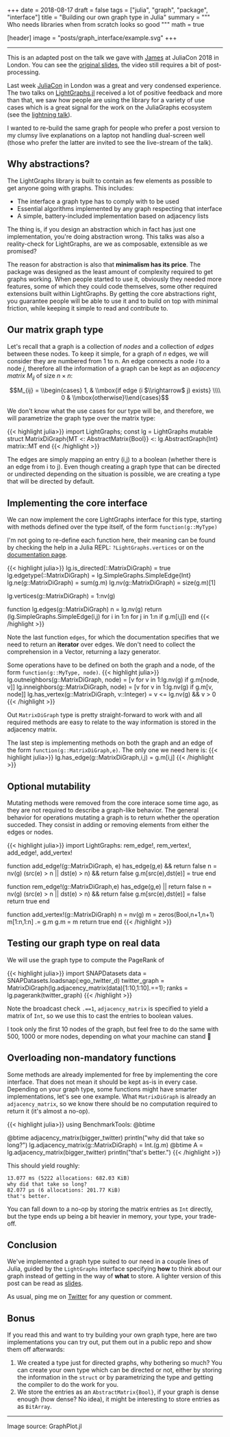 +++
date = 2018-08-17
draft = false
tags = ["julia", "graph", "package", "interface"]
title = "Building our own graph type in Julia"
summary = """
Who needs libraries when from scratch looks so good
"""
math = true

[header]
image = "posts/graph_interface/example.svg"
+++

--------

This is an adapted post on the talk we gave with [James](https://twitter.com/fairbanksjp)
at JuliaCon 2018 in London. You can see the
[original slides](https://matbesancon.xyz/graph_interfaces_juliacon18),
the video still requires a bit of post-processing.

Last week [JuliaCon](http://juliacon.org) in London was a great and very condensed experience.
The two talks on [LightGraphs.jl](https://github.com/JuliaGraphs/LightGraphs.jl)
received a lot of positive feedback and more than that, we saw
how people are using the library for a variety of use cases which is a great
signal for the work on the JuliaGraphs ecosystem
(see the [lightning talk](https://matbesancon.xyz/graph_interfaces_juliacon18/ecosystem.html#/)).

I wanted to re-build the same graph for people who prefer a post version to
my clumsy live explanations on a laptop not handling dual-screen well
(those who prefer the latter are invited to see the live-stream of the talk).

## Why abstractions?

The LightGraphs library is built to contain as few elements as possible to get
anyone going with graphs. This includes:

* The interface a graph type has to comply with to be used
* Essential algorithms implemented by any graph respecting that interface
* A simple, battery-included implementation based on adjacency lists

The thing is, if you design an abstraction which in fact has just one
implementation, you're doing abstraction wrong. This talks was also a
reality-check for LightGraphs, are we as composable, extensible as we promised?

The reason for abstraction is also that **minimalism has its price**.
The package was designed as the least amount of complexity required to get
graphs working. When people started to use it, obviously they needed more
features, some of which they could code themselves, some other required
extensions built within LightGraphs. By getting the core abstractions right,
you guarantee people will be able to use it and to build on top with minimal
friction, while keeping it simple to read and contribute to.

## Our matrix graph type

Let's recall that a graph is a collection of *nodes* and a collection of
*edges* between these nodes. To keep it simple, for a graph of $n$ edges,
we will consider they are numbered from 1 to n. An edge connects a node $i$
to a node $j$, therefore all the information of a graph can be kept as an
*adjacency matrix* $M_{ij}$ of size $n \times n$:

$$M_{ij} = \\begin{cases} 1, & \\mbox{if edge (i $\\rightarrow$ j) exists} \\\\ 0 & \\mbox{otherwise}\\end{cases}$$

We don't know what the use cases for our type will be, and therefore,
we will parametrize the graph type over the matrix type:

{{< highlight julia>}}
import LightGraphs; const lg = LightGraphs
mutable struct MatrixDiGraph{MT <: AbstractMatrix{Bool}} <: lg.AbstractGraph{Int}
  matrix::MT
end
{{< /highlight >}}

The edges are simply mapping an entry (i,j) to a boolean (whether there is an
edge from i to j). Even though creating a graph type that can be directed
or undirected depending on the situation is possible, we are creating a type
that will be directed by default.

## Implementing the core interface

We can now implement the core LightGraphs interface for this type, starting
with methods defined over the type itself, of the form `function(g::MyType)`

I'm not going to re-define each function here, their meaning can be found
by checking the help in a Julia REPL: `?LightGraphs.vertices` or on the
[documentation page](http://juliagraphs.github.io/LightGraphs.jl/stable/types.html#AbstractGraph-Type-1).

{{< highlight julia>}}
lg.is_directed(::MatrixDiGraph) = true
lg.edgetype(::MatrixDiGraph) = lg.SimpleGraphs.SimpleEdge{Int}
lg.ne(g::MatrixDiGraph) = sum(g.m)
lg.nv(g::MatrixDiGraph) = size(g.m)[1]

lg.vertices(g::MatrixDiGraph) = 1:nv(g)

function lg.edges(g::MatrixDiGraph)
    n = lg.nv(g)
    return (lg.SimpleGraphs.SimpleEdge(i,j) for i in 1:n for j in 1:n if g.m[i,j])
end
{{< /highlight >}}

Note the last function `edges`, for which the documentation specifies that we
need to return an **iterator** over edges. We don't need to collect the comprehension
in a Vector, returning a lazy generator.

Some operations have to be defined on both the graph and a node, of the form
`function(g::MyType, node)`.
{{< highlight julia>}}
lg.outneighbors(g::MatrixDiGraph, node) = [v for v in 1:lg.nv(g) if g.m[node, v]]
lg.inneighbors(g::MatrixDiGraph, node) = [v for v in 1:lg.nv(g) if g.m[v, node]]
lg.has_vertex(g::MatrixDiGraph, v::Integer) = v <= lg.nv(g) && v > 0
{{< /highlight >}}

Out `MatrixDiGraph` type is pretty straight-forward to work with and all
required methods are easy to relate to the way information is stored in the
adjacency matrix.

The last step is implementing methods on both the graph and an edge of the
form `function(g::MatrixDiGraph,e)`. The only one we need here is:
{{< highlight julia>}}
lg.has_edge(g::MatrixDiGraph,i,j) = g.m[i,j]
{{< /highlight >}}

## Optional mutability

Mutating methods were removed from the core interace some time ago,
as they are not required to describe a graph-like behavior.
The general behavior for operations mutating a graph is to return whether
the operation succeded. They consist in adding or removing elements from
either the edges or nodes.

{{< highlight julia>}}
import LightGraphs: rem_edge!, rem_vertex!, add_edge!, add_vertex!

function add_edge!(g::MatrixDiGraph, e)
    has_edge(g,e) && return false
    n = nv(g)
    (src(e) > n || dst(e) > n) && return false
    g.m[src(e),dst(e)] = true
end

function rem_edge!(g::MatrixDiGraph,e)
    has_edge(g,e) || return false
    n = nv(g)
    (src(e) > n || dst(e) > n) && return false
    g.m[src(e),dst(e)] = false
    return true
end

function add_vertex!(g::MatrixDiGraph)
    n = nv(g)
    m = zeros(Bool,n+1,n+1)
    m[1:n,1:n] .= g.m
    g.m = m
    return true
end
{{< /highlight >}}

## Testing our graph type on real data

We will use the graph type to compute the PageRank of

{{< highlight julia>}}
import SNAPDatasets
data = SNAPDatasets.loadsnap(:ego_twitter_d)
twitter_graph = MatrixDiGraph(lg.adjacency_matrix(data)[1:10,1:10].==1);
ranks = lg.pagerank(twitter_graph)
{{< /highlight >}}

Note the broadcast check `.==1`, `adjacency_matrix` is specified to yield a
matrix of `Int`, so we use this to cast the entries to boolean values.

I took only the first 10 nodes of the graph, but feel free to do the same with
500, 1000 or more nodes, depending on what your machine can stand  🙈

## Overloading non-mandatory functions
Some methods are already implemented for free by implementing the core interface.
That does not mean it should be kept as-is in every case. Depending on your
graph type, some functions might have smarter implementations, let's see one
example. What `MatrixDiGraph` is already an `adjacency_matrix`, so we know
there should be no computation required to return it (it's almost a no-op).

{{< highlight julia>}}
using BenchmarkTools: @btime

@btime adjacency_matrix(bigger_twitter)
println("why did that take so long?")
lg.adjacency_matrix(g::MatrixDiGraph) = Int.(g.m)
@btime A = lg.adjacency_matrix(bigger_twitter)
println("that's better.")
{{< /highlight >}}

This should yield roughly:
```
13.077 ms (5222 allocations: 682.03 KiB)
why did that take so long?
82.077 μs (6 allocations: 201.77 KiB)
that's better.
```

You can fall down to a no-op by storing the matrix entries as `Int` directly,
but the type ends up being a bit heavier in memory, your type, your trade-off.

## Conclusion

We've implemented a graph type suited to our need in a couple lines of Julia,
guided by the `LightGraphs` interface specifying **how** to think about our
graph instead of getting in the way of **what** to store. A lighter version
of this post can be read as [slides](https://matbesancon.xyz/graph_interfaces_juliacon18/).

As usual, ping me on [Twitter](https://twitter.com/matbesancon) for any
question or comment.

## Bonus

If you read this and want to try building your own graph type, here are two
implementations you can try out, put them out in a public repo and show them off
afterwards:
1. We created a type just for directed graphs, why bothering so much? You can create your own type which can be directed or not,
either by storing the information in the `struct` or by parametrizing the type
and getting the compiler to do the work for you.
2. We store the entries as an `AbstractMatrix{Bool}`, if your graph is dense
enough (how dense? No idea), it might be interesting to store entries as as
`BitArray`.

--------
Image source: GraphPlot.jl
